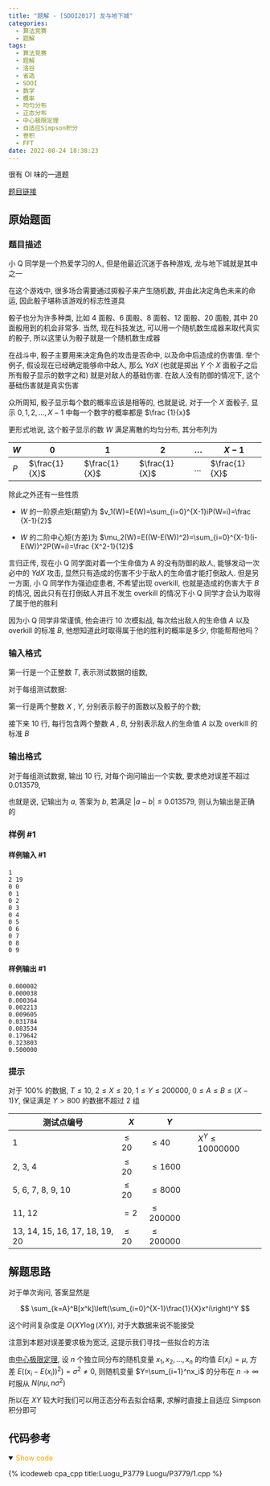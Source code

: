 ```yaml
---
title: "题解 - [SDOI2017] 龙与地下城"
categories:
  - 算法竞赛
  - 题解
tags:
  - 算法竞赛
  - 题解
  - 洛谷
  - 省选
  - SDOI
  - 数学
  - 概率
  - 均匀分布
  - 正态分布
  - 中心极限定理
  - 自适应Simpson积分
  - 卷积
  - FFT
date: 2022-08-24 18:38:23
---
```


很有 OI 味的一道题

[题目链接](https://www.luogu.com.cn/problem/P3779)

<!-- more -->

## 原始题面

### 题目描述

小 Q 同学是一个热爱学习的人, 但是他最近沉迷于各种游戏, 龙与地下城就是其中之一

在这个游戏中, 很多场合需要通过掷骰子来产生随机数, 并由此决定角色未来的命运, 因此骰子堪称该游戏的标志性道具

骰子也分为许多种类, 比如 4 面骰、6 面骰、8 面骰、12 面骰、20 面骰, 其中 20 面骰用到的机会非常多. 当然, 现在科技发达, 可以用一个随机数生成器来取代真实的骰子, 所以这里认为骰子就是一个随机数生成器

在战斗中, 骰子主要用来决定角色的攻击是否命中, 以及命中后造成的伤害值. 举个例子, 假设现在已经确定能够命中敌人, 那么 $YdX$ (也就是掷出 $Y$ 个 $X$ 面骰子之后所有骰子显示的数字之和) 就是对敌人的基础伤害. 在敌人没有防御的情况下, 这个基础伤害就是真实伤害

众所周知, 骰子显示每个数的概率应该是相等的, 也就是说, 对于一个 $X$ 面骰子, 显示 $0, 1, 2,\dots ,X−1$ 中每一个数字的概率都是 $\frac {1}{x}$

更形式地说, 这个骰子显示的数 $W$ 满足离散的均匀分布, 其分布列为

| $W$ | $0$           | $1$           | $2$           | $\dots$ | $X-1$         |
| --- | ------------- | ------------- | ------------- | ------- | ------------- |
| $P$ | $\frac{1}{X}$ | $\frac{1}{X}$ | $\frac{1}{X}$ | $\dots$ | $\frac{1}{X}$ |

除此之外还有一些性质

- $W$ 的一阶原点矩(期望)为 $v_1(W)=E(W)=\sum_{i=0}^{X-1}iP(W=i)=\frac {X-1}{2}$

- $W$ 的二阶中心矩(方差)为 $\mu_2(W)=E((W-E(W))^2)=\sum_{i=0}^{X-1}(i-E(W))^2P(W=i)=\frac {X^2-1}{12}$

言归正传, 现在小 Q 同学面对着一个生命值为 A 的没有防御的敌人, 能够发动一次必中的 $YdX$ 攻击, 显然只有造成的伤害不少于敌人的生命值才能打倒敌人. 但是另一方面, 小 Q 同学作为强迫症患者, 不希望出现 overkill, 也就是造成的伤害大于 $B$ 的情况, 因此只有在打倒敌人并且不发生 overkill 的情况下小 Q 同学才会认为取得了属于他的胜利

因为小 Q 同学非常谨慎, 他会进行 10 次模拟战, 每次给出敌人的生命值 $A$ 以及 overkill 的标准 $B$, 他想知道此时取得属于他的胜利的概率是多少, 你能帮帮他吗？

### 输入格式

第一行是一个正整数 $T$, 表示测试数据的组数,

对于每组测试数据:

第一行是两个整数 $X$ , $Y$, 分别表示骰子的面数以及骰子的个数;

接下来 10 行, 每行包含两个整数 $A$ , $B$, 分别表示敌人的生命值 $A$ 以及 overkill 的标准 $B$

### 输出格式

对于每组测试数据, 输出 10 行, 对每个询问输出一个实数, 要求绝对误差不超过 $0.013579$,

也就是说, 记输出为 $a$, 答案为 $b$, 若满足 $|a-b|\leq 0.013579$, 则认为输出是正确的

### 样例 #1

#### 样例输入 #1

```input1
1
2 19
0 0
0 1
0 2
0 3
0 4
0 5
0 6
0 7
0 8
0 9
```

#### 样例输出 #1

```output1
0.000002
0.000038
0.000364
0.002213
0.009605
0.031784
0.083534
0.179642
0.323803
0.500000
```

### 提示

对于 $100\%$ 的数据, $T \leq 10$, $2 \leq X \leq 20$, $1 \leq Y \leq 200000$, $0 \leq A \leq B \leq (X-1)Y$, 保证满足 $Y > 800$ 的数据不超过 $2$ 组

| 测试点编号                     | $X$      | $Y$          |                   |
| ------------------------------ | -------- | ------------ | ----------------- |
| 1                              | $\leq20$ | $\leq40$     | $X^Y\leq10000000$ |
| 2, 3, 4                        | $\leq20$ | $\leq1600$   |                   |
| 5, 6, 7, 8, 9, 10              | $\leq20$ | $\leq8000$   |                   |
| 11, 12                         | $=2$     | $\leq200000$ |                   |
| 13, 14, 15, 16, 17, 18, 19, 20 | $\leq20$ | $\leq200000$ |                   |

## 解题思路

对于单次询问, 答案显然是

$$
\sum_{k=A}^B[x^k]\left(\sum_{i=0}^{X-1}\frac{1}{X}x^i\right)^Y
$$

这个时间复杂度是 $O(XY\log(XY))$, 对于大数据来说不能接受

注意到本题对误差要求极为宽泛, 这提示我们寻找一些拟合的方法

由[中心极限定理](https://en.wikipedia.org/wiki/Central_limit_theorem), 设 $n$ 个独立同分布的随机变量 $x_1,x_2,...,x_n$ 的均值 $E(x_i)=\mu$, 方差 $E((x_i-E(x_i))^2)=\sigma^2\ne 0$, 则随机变量 $Y=\sum_{i=1}^nx_i$ 的分布在 $n\to\infty$ 时服从 $N(n\mu,n\sigma^2)$

所以在 $XY$ 较大时我们可以用正态分布去拟合结果, 求解时直接上自适应 Simpson 积分即可

## 代码参考

<details open>
<summary><font color='orange'>Show code</font></summary>

{% icodeweb cpa_cpp title:Luogu_P3779 Luogu/P3779/1.cpp %}

</details>
